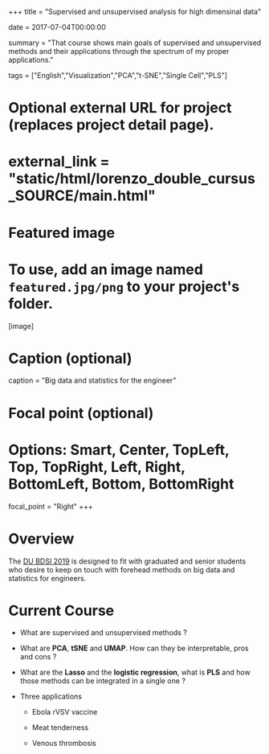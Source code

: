 +++
title = "Supervised and unsupervised analysis for high dimensinal data"

date = 2017-07-04T00:00:00

summary = "That course shows main goals of supervised and unsupervised methods and their applications through the spectrum of my proper applications."

tags = ["English","Visualization","PCA","t-SNE","Single Cell","PLS"]

# Optional external URL for project (replaces project detail page).
# external_link = "static/html/lorenzo_double_cursus_SOURCE/main.html"

# Featured image
# To use, add an image named `featured.jpg/png` to your project's folder. 
[image]
  # Caption (optional)
  caption = "Big data and statistics for the engineer"

  # Focal point (optional)
  # Options: Smart, Center, TopLeft, Top, TopRight, Left, Right, BottomLeft, Bottom, BottomRight
  focal_point = "Right"
+++

# Overview

The [DU BDSI 2019](https://ensc.bordeaux-inp.fr/fr/big-data-et-statistique-pour-l-ingenieur) is designed to fit with graduated and senior students who desire to keep on touch with forehead methods on big data and statistics for engineers.
 
# Current Course

   - What are supervised and unsupervised methods ?
   
   - What are **PCA**, **tSNE** and **UMAP**. How can they be interpretable, pros and cons ?

   - What are the **Lasso** and the **logistic regression**, what is **PLS** and how those methods can be integrated in a single one ?
   
   - Three applications 
     
     - Ebola rVSV vaccine
     
     - Meat tenderness
     
     - Venous thrombosis

[<i class="fa fa-file-pdf fa-2x"></i>](/pdf/ENSC.pdf)